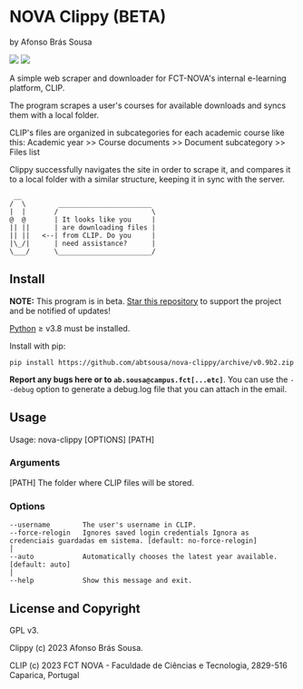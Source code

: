 # NOVA Clippy (BETA)
by Afonso Brás Sousa

[![](https://img.shields.io/github/stars/abtsousa/nova-clippy)](https://github.com/abtsousa/nova-clippy/stargazers) [![](https://img.shields.io/github/license/abtsousa/nova-clippy)](https://github.com/abtsousa/nova-clippy/blob/master/LICENSE)

A simple web scraper and downloader for FCT-NOVA's internal e-learning platform, CLIP.

The program scrapes a user's courses for available downloads and syncs them with a local folder.

CLIP's files are organized in subcategories for each academic course like this:
Academic year >> Course documents >> Document subcategory >> Files list

Clippy successfully navigates the site in order to scrape it, and compares it to a local folder with a similar structure, keeping it in sync with the server.

```text
 __                 
/  \        _______________________ 
|  |       /                       \
@  @       | It looks like you     |
|| ||      | are downloading files |
|| ||   <--| from CLIP. Do you     |
|\_/|      | need assistance?      |
\___/      \_______________________/
```

## Install

**NOTE:** This program is in beta. [Star this repository](https://github.com/abtsousa/nova-clippy/stargazers) to support the project and be notified of updates!

[Python](https://www.python.org/downloads/) ≥ v3.8 must be installed.

Install with pip:

```pip install https://github.com/abtsousa/nova-clippy/archive/v0.9b2.zip```

**Report any bugs here or to `ab.sousa@campus.fct[...etc]`**. You can use the `--debug` option to generate a debug.log file that you can attach in the email.

## Usage

Usage: nova-clippy [OPTIONS] [PATH]

### Arguments

[PATH]  The folder where CLIP files will be stored.

### Options

```text
--username        The user's username in CLIP.
--force-relogin   Ignores saved login credentials Ignora as credenciais guardadas em sistema. [default: no-force-relogin]                                                                        │
--auto            Automatically chooses the latest year available. [default: auto]                                                                            │
--help            Show this message and exit.
```

## License and Copyright

GPL v3.

Clippy (c) 2023 Afonso Brás Sousa.

CLIP (c) 2023 FCT NOVA - Faculdade de Ciências e Tecnologia, 2829-516 Caparica, Portugal
